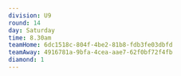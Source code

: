 ```yaml
---
division: U9
round: 14
day: Saturday
time: 8.30am
teamHome: 6dc1518c-804f-4be2-81b8-fdb3fe03dbfd
teamAway: 4916781a-9bfa-4cea-aae7-62f0bf72f4fb
diamond: 1
---
```

